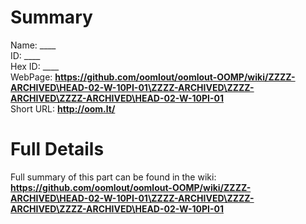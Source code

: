 
Summary
=================
  
Name: ____    
ID: ____   
Hex ID: ____   
WebPage: __https://github.com/oomlout/oomlout-OOMP/wiki/ZZZZ-ARCHIVED\HEAD-02-W-10PI-01\ZZZZ-ARCHIVED\ZZZZ-ARCHIVED\ZZZZ-ARCHIVED\HEAD-02-W-10PI-01__   
Short URL: __http://oom.lt/__   

Full Details
==========================
Full summary of this part can be found in the wiki:   
__https://github.com/oomlout/oomlout-OOMP/wiki/ZZZZ-ARCHIVED\HEAD-02-W-10PI-01\ZZZZ-ARCHIVED\ZZZZ-ARCHIVED\ZZZZ-ARCHIVED\HEAD-02-W-10PI-01__    

